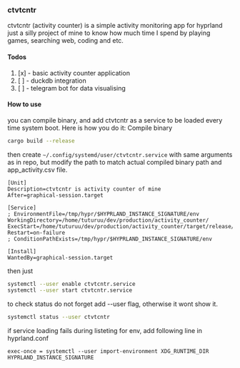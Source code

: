 ### ctvtcntr 
ctvtcntr (activity counter) is a simple activity monitoring app for hyprland
just a silly project of mine to know how much time I spend by playing games, searching web, coding and etc.

#### Todos
1. [x] - basic activity counter application
2. [ ] - duckdb integration 
3. [ ] - telegram bot for data visualising

#### How to use
you can compile binary, and add ctvtcntr as a service to be loaded every time system boot.
Here is how you do it:
Compile binary
```sh
cargo build --release
```
then create ```~/.config/systemd/user/ctvtcntr.service``` with same arguments as in repo, but
modify the path to match actual compiled binary path and app_activity.csv file.


```
[Unit]
Description=ctvtcntr is activity counter of mine
After=graphical-session.target

[Service]
; EnvironmentFile=/tmp/hypr/$HYPRLAND_INSTANCE_SIGNATURE/env
WorkingDirectory=/home/tuturuu/dev/production/activity_counter/
ExecStart=/home/tuturuu/dev/production/activity_counter/target/release/ctvtcntr
Restart=on-failure
; ConditionPathExists=/tmp/hypr/$HYPRLAND_INSTANCE_SIGNATURE/env

[Install]
WantedBy=graphical-session.target
```
then just

```sh
systemctl --user enable ctvtcntr.service
systemctl --user start ctvtcntr.service
```

to check status do not forget add --user flag, otherwise it wont show it.
```sh
systemctl status --user ctvtcntr
```

if service loading fails during listeting for env, add following line in hyprland.conf
```config
exec-once = systemctl --user import-environment XDG_RUNTIME_DIR HYPRLAND_INSTANCE_SIGNATURE
```
